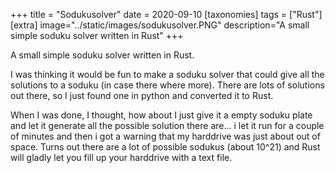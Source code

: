 +++
title = "Sodukusolver"
date = 2020-09-10
[taxonomies]
tags = ["Rust"]
[extra]
image="../static/images/sodukusolver.PNG"
description="A small simple soduku solver written in Rust"
+++

A small simple soduku solver written in Rust.

I was thinking it would be fun to make a soduku solver that could give all the solutions to a soduku (in case there where more). There are lots of solutions out there, so I just found one in python and converted it to Rust. 

When I was done, I thought, how about I just give it a empty soduku plate and let it generate all the possible solution there are... i let it run for a couple of minutes and then i got a warning that my harddrive was just about out of space. Turns out there are a lot of possible sodukus (about 10^21) and Rust will gladly let you fill up your harddrive with a text file.
